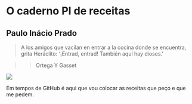 # O caderno PI de receitas

## Paulo Inácio Prado
>A los amigos que vacilan en entrar a la cocina donde se encuentra, grita Heráclito: '¡Entrad, entrad! También aquí hay dioses.'

> >  Ortega Y Gasset

![](http://d.ibtimes.co.uk/en/full/1428683/pi-day-2015.jpg?w=735)

Em tempos de GitHub é aqui que vou colocar as receitas que peço e que me pedem.
